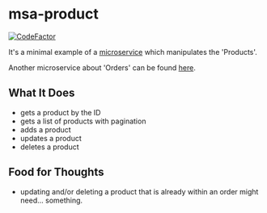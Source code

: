 # msa-product

[![CodeFactor](https://www.codefactor.io/repository/github/attacktive/msa-product/badge)](https://www.codefactor.io/repository/github/attacktive/msa-product)

It's a minimal example of a [microservice](https://en.wikipedia.org/wiki/Microservices) which manipulates the 'Products'.

Another microservice about 'Orders' can be found [here](https://github.com/Attacktive/msa-order).

## What It Does

- gets a product by the ID
- gets a list of products with pagination
- adds a product
- updates a product
- deletes a product

## Food for Thoughts

- updating and/or deleting a product that is already within an order might need... something.
